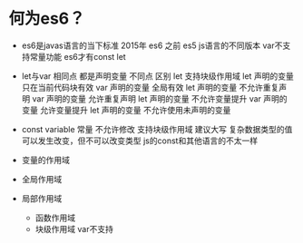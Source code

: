 # 何为es6？


- es6是javas语言的当下标准
  2015年 es6
  之前 es5
  js语言的不同版本
  var不支持常量功能
  es6才有const let

- let与var
  相同点 都是声明变量
  不同点
  区别 let 支持块级作用域
  let 声明的变量 只在当前代码块有效
  var 声明的变量 全局有效
  let 声明的变量 不允许重复声明
  var 声明的变量 允许重复声明
  let 声明的变量 不允许变量提升
  var 声明的变量 允许变量提升
  let 声明的变量 不允许使用未声明的变量 
- const variable
 常量 不允许修改 支持块级作用域 建议大写
 复杂数据类型的值可以发生改变，但不可以改变类型
 js的const和其他语言的不太一样

- 变量的作用域
 - 全局作用域
 - 局部作用域
   - 函数作用域
   - 块级作用域  var不支持